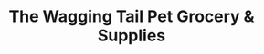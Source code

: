 ---
title: "The Wagging Tail Pet Grocery & Supplies"
url: /las-vegas/the-wagging-tail-pet-grocery-und-supplies/
shop: Tiere
---